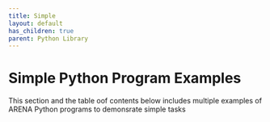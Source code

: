 ```yaml
---
title: Simple
layout: default
has_children: true
parent: Python Library
---
```


# Simple Python Program Examples

This section and the table oof contents below includes multiple examples of ARENA Python programs to demonsrate simple tasks
